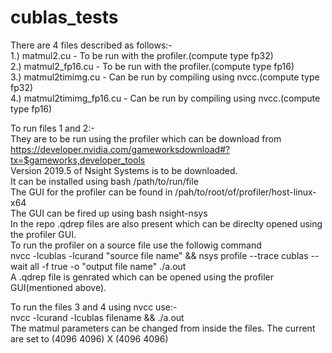 # cublas_tests
There are 4 files described as follows:-<br />
1.) matmul2.cu - To be run with the profiler.(compute type fp32)<br />
2.) matmul2_fp16.cu - To be run with the profiler.(compute type fp16)<br />
3.) matmul2timimg.cu - Can be run by compiling using nvcc.(compute type fp32)<br />
4.) matmul2timimg_fp16.cu - Can be run by compiling using nvcc.(compute type fp16)<br />

To run files 1 and 2:-<br />
They are to be run using the profiler which can be download from https://developer.nvidia.com/gameworksdownload#?tx=$gameworks,developer_tools <br />
Version 2019.5 of Nsight Systems is to be downloaded.<br />
It can be installed using bash /path/to/run/file <br/>
The GUI for the profiler can be found in /pah/to/root/of/profiler/host-linux-x64 <br/>
The GUI can be fired up using bash nsight-nsys<br/>
In the repo .qdrep files are also present which can be direclty opened using the profiler GUI.<br/>
To run the profiler on a source file use the followig command<br/>
nvcc -lcublas -lcurand "source file name" && nsys profile --trace cublas --wait all -f true -o "output file name" ./a.out<br/>
A .qdrep file is genrated which can be opened using the profiler GUI(mentioned above).<br/>



To run the files 3 and 4 using nvcc use:-<br />
nvcc -lcurand -lcublas filename && ./a.out<br />
The matmul parameters can be changed from inside the files. The current are set to (4096 4096) X (4096 4096)<br />





